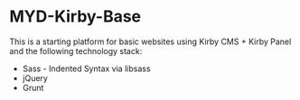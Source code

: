 # MYD-Kirby-Base

This is a starting platform for basic websites using Kirby CMS + Kirby Panel and the following technology stack:

- Sass - Indented Syntax via libsass
- jQuery
- Grunt
